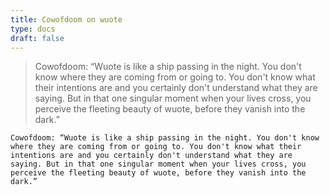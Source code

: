 ```yaml
---
title: Cowofdoom on wuote
type: docs
draft: false
---
```


> Cowofdoom: “Wuote is like a ship passing in the night. You don't know where they are coming from or going to. You don't know what their intentions are and you certainly don't understand what they are saying. But in that one singular moment when your lives cross, you perceive the fleeting beauty of wuote, before they vanish into the dark.”

```plaintext {filename="Copy to clipboard"}
Cowofdoom: “Wuote is like a ship passing in the night. You don't know where they are coming from or going to. You don't know what their intentions are and you certainly don't understand what they are saying. But in that one singular moment when your lives cross, you perceive the fleeting beauty of wuote, before they vanish into the dark.”
```